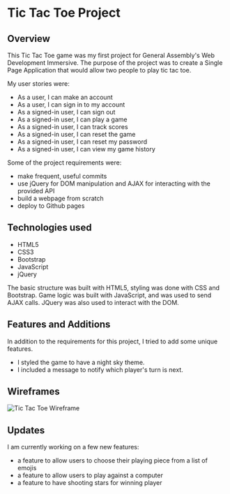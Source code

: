 # Tic Tac Toe Project

## Overview
This Tic Tac Toe game was my first project for General Assembly's Web Development Immersive. The purpose of the project was to create a Single Page Application that would allow two people to play tic tac toe. 

My user stories were:
- As a user, I can make an account
- As a user, I can sign in to my account
- As a signed-in user, I can sign out
- As a signed-in user, I can play a game
- As a signed-in user, I can track scores
- As a signed-in user, I can reset the game
- As a signed-in user, I can reset my password
- As a signed-in user, I can view my game history

Some of the project requirements were:
- make frequent, useful commits
- use jQuery for DOM manipulation and AJAX for interacting with the provided API
- build a webpage from scratch
- deploy to Github pages

## Technologies used

- HTML5
- CSS3
- Bootstrap
- JavaScript
- jQuery

The basic structure was built with HTML5, styling was done with CSS and Bootstrap. Game logic was built with JavaScript, and was used to send AJAX calls. JQuery was also used to interact with the DOM. 

## Features and Additions
In addition to the requirements for this project, I tried to add some unique features. 

- I styled the game to have a night sky theme. 
- I included a message to notify which player's turn is next. 

## Wireframes
![Tic Tac Toe Wireframe](https://imgur.com/WQJGVL7)

## Updates
I am currently working on a few new features:
- a feature to allow users to choose their playing piece from a list of emojis
- a feature to allow users to play against a computer
- a feature to have shooting stars for winning player

